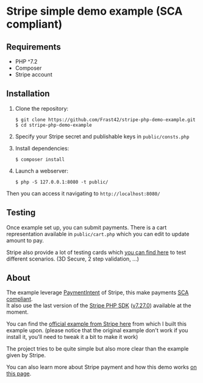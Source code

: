 # Stripe simple demo example (SCA compliant)

## Requirements

- PHP ^7.2
- Composer
- Stripe account

## Installation

1. Clone the repository:  
    ```
    $ git clone https://github.com/Frast42/stripe-php-demo-example.git
    $ cd stripe-php-demo-example
    ```

4. Specify your Stripe secret and publishable keys in ``public/consts.php``

3. Install dependencies:  
    ```
    $ composer install
    ```

4. Launch a webserver:  
    ```
    $ php -S 127.0.0.1:8080 -t public/
    ```

Then you can access it navigating to ``http://localhost:8080/``

## Testing

Once example set up, you can submit payments. There is a cart representation available in ``public/cart.php`` which you can edit to update amount to pay.

Stripe also provide a lot of testing cards which [you can find here](https://stripe.com/docs/testing) to test different scenarios. (3D Secure, 2 step validation, ...)

## About

The example leverage [PaymentIntent](https://stripe.com/docs/payments/payment-intents) of Stripe, this make payments [SCA compliant](https://stripe.com/docs/strong-customer-authentication).  
It also use the last version of the [Stripe PHP SDK](https://github.com/stripe/stripe-php) ([v7.27.0](https://github.com/stripe/stripe-php/releases/tag/v7.27.0)) available at the moment.

You can find the [official example from Stripe here](https://github.com/stripe-samples/accept-a-card-payment/tree/master/without-webhooks/server/php) from which I built this example upon. (please notice that the original example don't work if you install it, you'll need to tweak it a bit to make it work)

The project tries to be quite simple but also more clear than the example given by Stripe.

You can also learn more about Stripe payment and how this demo works [on this page](https://francois-steinel.fr/en/).
